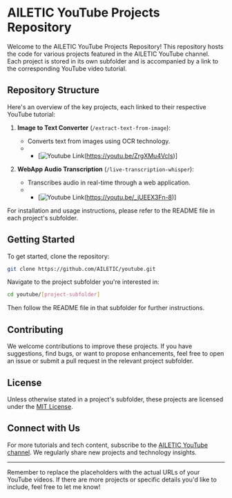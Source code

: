 [yt_logo]: https://github.com/AILETIC/youtube/images/youtube_logo.png

# AILETIC YouTube Projects Repository

Welcome to the AILETIC YouTube Projects Repository! This repository hosts the code for various projects featured in the AILETIC YouTube channel. Each project is stored in its own subfolder and is accompanied by a link to the corresponding YouTube video tutorial.

## Repository Structure

Here's an overview of the key projects, each linked to their respective YouTube tutorial:

1. **Image to Text Converter** (`/extract-text-from-image`):
   - Converts text from images using OCR technology.
   - * [![Youtube Link][yt_logo](https://youtu.be/ZrgXMu4VcIs)]

2. **WebApp Audio Transcription** (`/live-transcription-whisper`):
   - Transcribes audio in real-time through a web application.
   - * [![Youtube Link][yt_logo](https://youtu.be/_jUEEX3Fn-8)]

For installation and usage instructions, please refer to the README file in each project's subfolder.

## Getting Started

To get started, clone the repository:

```bash
git clone https://github.com/AILETIC/youtube.git
```

Navigate to the project subfolder you're interested in:

```bash
cd youtube/[project-subfolder]
```

Then follow the README file in that subfolder for further instructions.

## Contributing

We welcome contributions to improve these projects. If you have suggestions, find bugs, or want to propose enhancements, feel free to open an issue or submit a pull request in the relevant project subfolder.

## License

Unless otherwise stated in a project's subfolder, these projects are licensed under the [MIT License](LICENSE).

## Connect with Us

For more tutorials and tech content, subscribe to the [AILETIC YouTube channel](https://www.youtube.com/ailetic). We regularly share new projects and technology insights.

---

Remember to replace the placeholders with the actual URLs of your YouTube videos. If there are more projects or specific details you'd like to include, feel free to let me know!